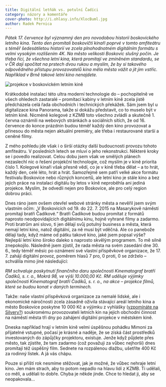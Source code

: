 ```yaml
---
title: Digitální letňák vs. potulní Čadíci
category: názory a komentáře
cover-photo: http://i.ohlasy.info/XlocBuml.jpg
author: Radek Pernica
---
```


*Pátek 17. července byl významný den pro novodobou historii boskovického letního kina. Tento den promítali boskovičtí kinaři poprvé v tomto amfiteátru s téměř šedesátiletou historií ve zcela plnohodnotném digitálním formátu s velmi vysokým rozlišením 4K. Na město velikosti Boskovic slušný počin. Je třeba říci, že všechna letní kina, která promítají ve zmíněném standardu, se v ČR dají spočítat na prstech dvou rukou a myslím, že by si takového odpovědného přístupu provozovatelů kina měla města vážit a jít jim vstříc. Například v Brně takové letní kino nenajdete.*

<img src="http://i.ohlasy.info/XlocBum.jpg" alt="projekce v boskovickém letním kině" class="img-responsive">

Krátkodobé instalaci této ultra moderní technologie do – pochopitelně ve všech ohledech zastaralé – promítací kabiny v letním kině zcela jistě předcházela celá řada obchodních i technických překážek. Sám jsem byl u digitalizace kina Panorama, takže si dokážu představit, co to muselo být v letním kině. Nicméně kolegové z KZMB toto všechno zvládli a skutečně 1. června oznámili na webových stránkách a sociálních sítích, že od 16. července do konce prázdnin budou téměř každý den kino provozovat a přinesou do města nejen aktuální premiéry, ale třeba i restaurované starší a ceněné filmy.
 
Z mého pohledu jde však i o širší otázky další budoucnosti provozu tohoto amfiteátru. V posledních letech se mluví o jeho rekonstrukci. Některé kroky se i povedlo realizovat. Celou dobu jsem však ve smělých plánech nezaslechl nic o řešení projekční technologie, což myslím je v kině priorita číslo 1. Kolegové kinaři však přesně vědí, co je v kině třeba dělat – a to hrát, každý den, celé léto, hrát a hrát. Samozřejmě sem patří velké akce formátu festivalu Boskovice nebo různých koncertů, ale letní kino je stále kino a bez jejich práce na instalaci digitálu by letos v kině neproběhla ani jediná projekce. Myslím, že odvedli nejen pro Boskovice, ale pro celý region dobrou práci.

Dnes ráno jsem ovšem otevřel webové stránky města a nevěřil jsem svým vlastním očím: „V Boskovicích od 19. do 22. 7. 2015 na Masarykově náměstí promítají bratři Čadíkové.“ Bratři Čadíkové budou promítat z formátů naprosto neodpovídajících digitálnímu kinu, hojně vyhrané filmy a zadarmo. Proti bratrům ani slovo, ti jen dělají svůj potulný business a města, která nemají letní kino, natož digitální, za ně musí být vděčná.  Ale co panebože dělají tady, když máme od pátku takové kino, jaké jsem popsal výše? Nejlepší letní kino široko daleko s naprosto skvělým programem. To mě silně znepokojilo. Následně jsem zjistil, že rada města na svém zasedání dne 30. 6., tedy téměř měsíc po oznámení své vlastní příspěvkové organizace, že 17. 7. zahájí digitální provoz, poměrem hlasů 7 pro, 0 proti, 0 se zdrželo – schválila mimo jiné následující:

_RM schvaluje poskytnutí finančního daru společnosti Kinematograf bratří Čadíků, s. r. o., Mokrá 98, ve výši 10.000,00 Kč. RM uděluje výjimky společnosti Kinematograf bratří Čadíků, s. r. o., na akce – projekce filmů, které se budou konat v daných termínech._

Takže: naše vlastní příspěvková organizace za nemalé lidské, ale i ekonomické náročnosti zcela zásadně oživila stávající areál letního kina a město Boskovice poskytne 10 000 Kč a výjimku z vyhlášky ([vzpomínáte na Silvery?](/clanky/2015/06/silveri-nebudou.html)) soukromému provozovateli letních kin na jejich obchodní činnost na náměstí města tři dny po zahájení digitální projekce v městském kině.

Dneska například hrají v letním kině velmi úspěšnou pohádku Mimoni za přijatelné vstupné, počasí je krásné a naděje, že se získá část prostředků investovaných do zápůjčky projektoru, existuje. Jenže když půjdete přes město, tak zjistíte, že tam zadarmo (což považuji za vůbec nejhorší) dnes promítají též úspěšný film. Sednete na rozpálenou dlažbu, ušetříte 400 Kč za rodinný lístek. A já vás chápu.

Pouze si příští rok nesmíme stěžovat, jak je možné, že vůbec nehraje letní kino. Jen mám strach, aby to potom nepadlo na hlavu lidí z KZMB. Ti udělali, co měli, a udělali to dobře. Chyba je někde jinde. Chce to hledat ji, aby se neopakovala…
